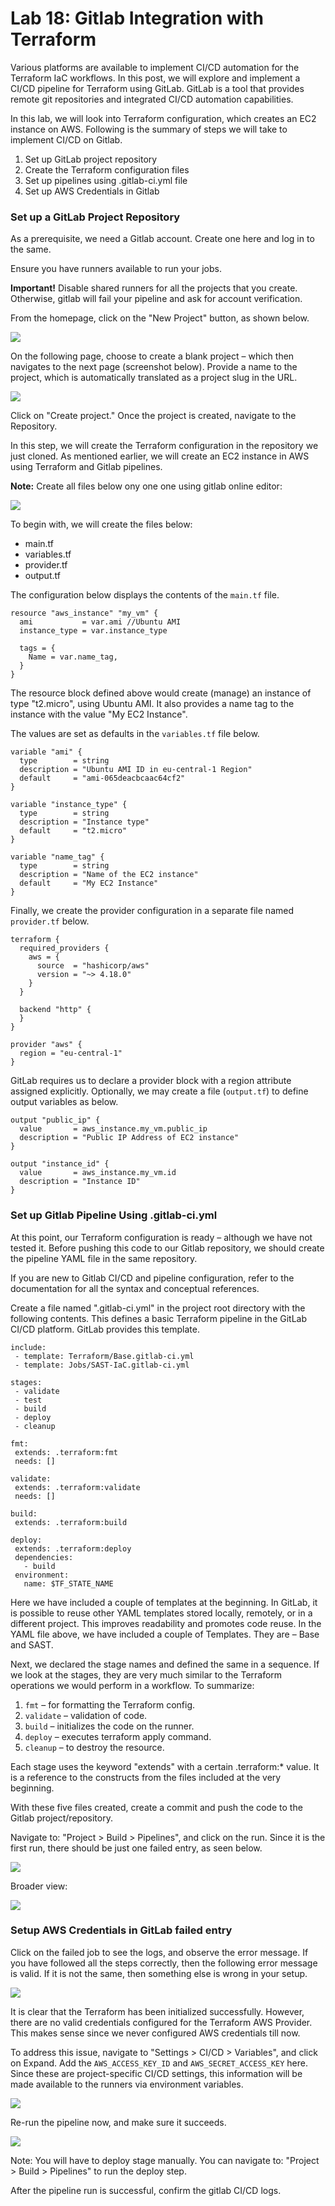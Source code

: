 # Lab 18: Gitlab Integration with Terraform 

Various platforms are available to implement CI/CD automation for the Terraform IaC workflows. In this post, we will explore and implement a CI/CD pipeline for Terraform using GitLab. GitLab is a tool that provides remote git repositories and integrated CI/CD automation capabilities.

In this lab, we will look into Terraform configuration, which creates an EC2 instance on AWS. Following is the summary of steps we will take to implement CI/CD on Gitlab.

1. Set up GitLab project repository
2. Create the Terraform configuration files
3. Set up pipelines using .gitlab-ci.yml file
4. Set up AWS Credentials in Gitlab

### Set up a GitLab Project Repository

As a prerequisite, we need a Gitlab account. Create one here and log in to the same.

Ensure you have runners available to run your jobs.

**Important!** Disable shared runners for all the projects that you create. Otherwise, gitlab will fail your pipeline and ask for account verification.


From the homepage, click on the "New Project" button, as shown below.

![](./images/_01.png)


On the following page, choose to create a blank project – which then navigates to the next page (screenshot below). Provide a name to the project, which is automatically translated as a project slug in the URL.


![](./images/_02.png)

Click on "Create project." Once the project is created, navigate to the Repository.

In this step, we will create the Terraform configuration in the repository we just cloned. As mentioned earlier, we will create an EC2 instance in AWS using Terraform and Gitlab pipelines.

**Note:** Create all files below ony one one using gitlab online editor:

![](./images/_03.png)


To begin with, we will create the files below:

- main.tf
- variables.tf
- provider.tf
- output.tf

The configuration below displays the contents of the `main.tf` file.

```
resource "aws_instance" "my_vm" {
  ami           = var.ami //Ubuntu AMI
  instance_type = var.instance_type

  tags = {
    Name = var.name_tag,
  }
}
```

The resource block defined above would create (manage) an instance of type "t2.micro", using Ubuntu AMI. It also provides a name tag to the instance with the value "My EC2 Instance".

The values are set as defaults in the `variables.tf` file below.

```
variable "ami" {
  type        = string
  description = "Ubuntu AMI ID in eu-central-1 Region"
  default     = "ami-065deacbcaac64cf2"
}

variable "instance_type" {
  type        = string
  description = "Instance type"
  default     = "t2.micro"
}

variable "name_tag" {
  type        = string
  description = "Name of the EC2 instance"
  default     = "My EC2 Instance"
}
```

Finally, we create the provider configuration in a separate file named `provider.tf` below.

```
terraform {
  required_providers {
    aws = {
      source  = "hashicorp/aws"
      version = "~> 4.18.0"
    }
  }

  backend "http" {
  }
}

provider "aws" {
  region = "eu-central-1"
}
```

GitLab requires us to declare a provider block with a region attribute assigned explicitly. Optionally, we may create a file (`output.tf`) to define output variables as below.

```
output "public_ip" {
  value       = aws_instance.my_vm.public_ip
  description = "Public IP Address of EC2 instance"
}

output "instance_id" {
  value       = aws_instance.my_vm.id
  description = "Instance ID"
}
```

### Set up Gitlab Pipeline Using .gitlab-ci.yml

At this point, our Terraform configuration is ready – although we have not tested it. Before pushing this code to our Gitlab repository, we should create the pipeline YAML file in the same repository.

If you are new to Gitlab CI/CD and pipeline configuration, refer to the documentation for all the syntax and conceptual references.

Create a file named ".gitlab-ci.yml" in the project root directory with the following contents. This defines a basic Terraform pipeline in the GitLab CI/CD platform. GitLab provides this template.

```
include:
 - template: Terraform/Base.gitlab-ci.yml  
 - template: Jobs/SAST-IaC.gitlab-ci.yml   

stages:
 - validate
 - test
 - build
 - deploy
 - cleanup

fmt:
 extends: .terraform:fmt
 needs: []

validate:
 extends: .terraform:validate
 needs: []

build:
 extends: .terraform:build

deploy:
 extends: .terraform:deploy
 dependencies:
   - build
 environment:
   name: $TF_STATE_NAME
```

Here we have included a couple of templates at the beginning. In GitLab, it is possible to reuse other YAML templates stored locally, remotely, or in a different project. This improves readability and promotes code reuse. In the YAML file above, we have included a couple of Templates. They are – Base and SAST.

Next, we declared the stage names and defined the same in a sequence. If we look at the stages, they are very much similar to the Terraform operations we would perform in a workflow. To summarize:

1. `fmt` – for formatting the Terraform config.
2. `validate` – validation of code.
3. `build` – initializes the code on the runner.
4. `deploy` – executes terraform apply command.
5. `cleanup` – to destroy the resource.


Each stage uses the keyword "extends" with a certain .terraform:* value. It is a reference to the constructs from the files included at the very beginning.

With these five files created, create a commit and push the code to the Gitlab project/repository.


Navigate to: "Project > Build > Pipelines", and click on the run. Since it is the first run, there should be just one failed entry, as seen below.

![](./images/_04.png)

Broader view:

![](./images/_05.png)


### Setup AWS Credentials in GitLab failed entry


Click on the failed job to see the logs, and observe the error message. If you have followed all the steps correctly, then the following error message is valid. If it is not the same, then something else is wrong in your setup.

![](./images/_06.png)

It is clear that the Terraform has been initialized successfully. However, there are no valid credentials configured for the Terraform AWS Provider. This makes sense since we never configured AWS credentials till now.

To address this issue, navigate to "Settings > CI/CD > Variables", and click on Expand. Add the `AWS_ACCESS_KEY_ID` and `AWS_SECRET_ACCESS_KEY` here. Since these are project-specific CI/CD settings, this information will be made available to the runners via environment variables.

![](./images/_07.png)

Re-run the pipeline now, and make sure it succeeds.

![](./images/_08.png)

Note: You will have to deploy stage manually. You can navigate to: "Project > Build > Pipelines" to run the deploy step.

After the pipeline run is successful, confirm the gitlab CI/CD logs.
